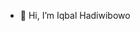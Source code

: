 - 👋 Hi, I’m Iqbal Hadiwibowo

<!---
IqbalHadiwibowo15/IqbalHadiwibowo15 is a ✨ special ✨ repository because its `README.md` (this file) appears on your GitHub profile.
You can click the Preview link to take a look at your changes.
--->
